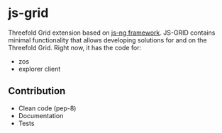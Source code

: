 # js-grid

Threefold Grid extension based on [js-ng framework](https://github.com/threefoldtech/js-ng). JS-GRID contains minimal functionality that allows developing solutions for and on the Threefold Grid. Right now, it has the code for:

- zos
- explorer client

## Contribution

- Clean code (pep-8)
- Documentation
- Tests
